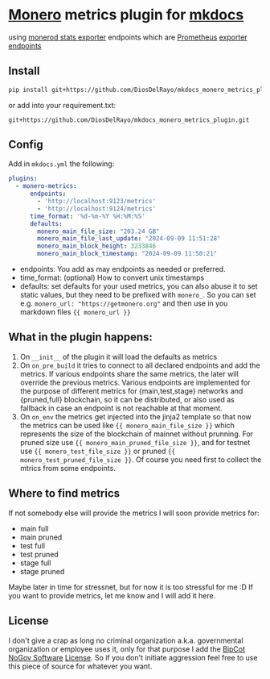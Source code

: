 # [Monero](https://getmonero.org) metrics plugin for [mkdocs](https://www.mkdocs.org)
using [monerod stats exporter](https://github.com/DiosDelRayo/monerod_stats_exporter) endpoints which are [Prometheus](https://prometheus.io) [exporter endpoints](https://prometheus.io/docs/instrumenting/clientlibs/)

## Install

```sh
pip install git+https://github.com/DiosDelRayo/mkdocs_monero_metrics_plugin.git
```

or add into your requirement.txt:
```
git+https://github.com/DiosDelRayo/mkdocs_monero_metrics_plugin.git
```

## Config

Add in `mkdocs.yml` the following:
```yaml
plugins:
  - monero-metrics:
      endpoints:
        - 'http://localhost:9123/metrics'
        - 'http://localhost:9124/metrics'
      time_format: '%d-%m-%Y %H:%M:%S'
      defaults:
        monero_main_file_size: "203.24 GB"
        monero_main_file_last_update: "2024-09-09 11:51:28"
        monero_main_block_height: 3233846
        monero_main_block_timestamp: "2024-09-09 11:50:21"
```

- endpoints: You add as may endpoints as needed or preferred.
- time_format: (optional) How to convert unix timestamps
- defaults: set defaults for your used metrics, you can also abuse it to set static values, but
  they need to be prefixed with `monero_`. So you can set e.g. `monero_url: "https://getmonero.org"`
  and then use in you markdown files `{{ monero_url }}`

## What in the plugin happens:

1. On `__init__` of the plugin it will load the defaults as metrics
2. On `on_pre_build` it tries to connect to all declared endpoints and add the metrics.
   If various endpoints share the same metrics, the later will override the previous metrics.
   Various endpoints are implemented for the purpose of different metrics for {main,test,stage}
   networks and {pruned,full} blockchain, so it can be distributed, or also used as fallback in
   case an endpoint is not reachable at that moment.
3. On `on_env` the metrics get injected into the jinja2 template so that now the metrics can be
   used like `{{ monero_main_file_size }}` which represents the size of the blockchain of mainnet
   without prunning. For pruned size use `{{ monero_main_pruned_file_size }}`, and for testnet use
   `{{ monero_test_file_size }}` or pruned `{{ monero_test_pruned_file_size }}`. Of course you need
   first to collect the mtrics from some endpoints.

## Where to find metrics

If not somebody else will provide the metrics I will soon provide metrics for:

- main full
- main pruned
- test full
- test pruned
- stage full
- stage pruned

Maybe later in time for stressnet, but for now it is too stressful for me :D
If you want to provide metrics, let me know and I will add it here.

## License

I don't give a crap as long no criminal organization a.k.a. governmental organization or employee uses it,
only for that purpose I add the [BipCot NoGov Software](https://www.bipcot.org) [License](LICENSE.txt). So
if you don't initiate aggression feel free to use this piece of source for whatever you want.
